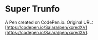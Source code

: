 # Super Trunfo 

A Pen created on CodePen.io. Original URL: [https://codepen.io/Saiara/pen/xxredXV](https://codepen.io/Saiara/pen/xxredXV).


